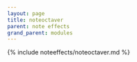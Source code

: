 ```yaml
---
layout: page
title: noteoctaver
parent: note effects
grand_parent: modules
---
```


{% include noteeffects/noteoctaver.md %}
